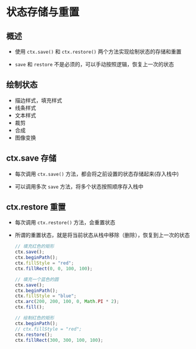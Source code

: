 # 状态存储与重置

## 概述

+ 使用 `ctx.save()`  和 `ctx.restore()` 两个方法实现绘制状态的存储和重置

+ `save` 和 `restore` 不是必须的，可以手动按照逻辑，恢复上一次的状态

## 绘制状态

+ 描边样式，填充样式
+ 线条样式
+ 文本样式
+ 裁剪
+ 合成
+ 图像变换

## ctx.save 存储

+ 每次调用 `ctx.save()` 方法，都会将之前设置的状态存储起来(存入栈中)

+ 可以调用多次 `save` 方法，将多个状态按照顺序存入栈中

## ctx.restore 重置

+ 每次调用 `ctx.restore()` 方法，会重置状态
+ 所谓的重置状态，就是将当前状态从栈中移除（删除），恢复到上一次的状态

  ```js
  // 填充红色的矩形
  ctx.save();
  ctx.beginPath();
  ctx.fillStyle = "red";
  ctx.fillRect(0, 0, 100, 100);

  // 填充一个蓝色的圆
  ctx.save();
  ctx.beginPath();
  ctx.fillStyle = "blue";
  ctx.arc(200, 200, 100, 0, Math.PI * 2);
  ctx.fill();

  // 绘制红色的矩形
  ctx.beginPath();
  // ctx.fillStyle = "red";
  ctx.restore();
  ctx.fillRect(300, 300, 100, 100);
  ```
